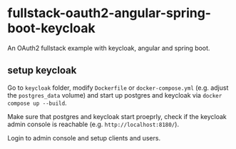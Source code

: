 # fullstack-oauth2-angular-spring-boot-keycloak
An OAuth2 fullstack example with keycloak, angular and spring boot.

## setup keycloak

Go to `keycloak` folder, modify `Dockerfile` or `docker-compose.yml` (e.g. adjust the `postgres_data` volume) and start up postgres and keycloak via `docker compose up --build`.

Make sure that postgres and keycloak start proeprly, check if the keycloak admin console is reachable (e.g. `http://localhost:8180/`).

Login to admin console and setup clients and users.


